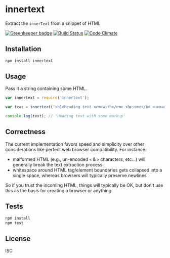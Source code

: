 # innertext

Extract the `innerText` from a snippet of HTML

[![Greenkeeper badge](https://badges.greenkeeper.io/revin/innertext.svg)](https://greenkeeper.io/)
[![Build Status](https://travis-ci.org/revin/innertext.svg?branch=master)](https://travis-ci.org/revin/innertext)
[![Code Climate](https://codeclimate.com/github/revin/innertext/badges/gpa.svg)](https://codeclimate.com/github/revin/innertext)

## Installation

```sh
npm install innertext
```

## Usage

Pass it a string containing some HTML.

```js
var innertext = require('innertext');

var text = innertext('<h1>Heading text <em>with</em> <b>some</b> <u>markup</u></h1>');

console.log(text); // 'Heading text with some markup'
```

## Correctness

The current implementation favors speed and simplicity over other considerations
like perfect web browser compatibility. For instance:

* malformed HTML (e.g., un-encoded `<` &amp; `>` characters, etc&hellip;)
  will generally break the text extraction process
* whitespace around HTML tag/element boundaries gets collapsed into a single
  space, whereas browsers will typically preserve newlines

So if you trust the incoming HTML, things will typically be OK, but don't use
this as the basis for creating a browser or anything.

## Tests

```sh
npm install
npm test
```

## License

ISC
